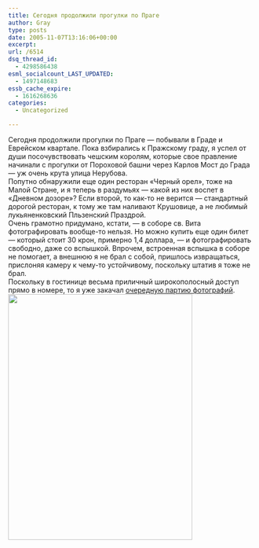 ```yaml
---
title: Сегодня продолжили прогулки по Праге
author: Gray
type: posts
date: 2005-11-07T13:16:06+00:00
excerpt:
url: /6514
dsq_thread_id:
  - 4298586438
esml_socialcount_LAST_UPDATED:
  - 1497148683
essb_cache_expire:
  - 1616268636
categories:
  - Uncategorized

---
```








Сегодня продолжили прогулки по Праге &#8212; побывали в Граде и Еврейском квартале. Пока взбирались к Пражскому граду, я успел от души посочувствовать чешским королям, которые свое правление начинали с прогулки от Пороховой башни через Карлов Мост до Града &#8212; уж очень крута улица Нерубова.  
Попутно обнаружили еще один ресторан &#171;Черный орел&#187;, тоже на Малой Стране, и я теперь в раздумьях &#8212; какой из них воспет в &#171;Дневном дозоре&#187;? Если второй, то как-то не верится &#8212; стандартный дорогой ресторан, к тому же там наливают Крушовице, а не любимый лукьяненковский Пльзенский Праздрой.  
Очень грамотно придумано, кстати, &#8212; в соборе св. Вита фотографировать вообще-то нельзя. Но можно купить еще один билет &#8212; который стоит 30 крон, примерно 1,4 доллара, &#8212; и фотографировать свободно, даже со вспышкой. Впрочем, встроенная вспышка в соборе не помогает, а внешнюю я не брал с собой, пришлось извращаться, прислоняя камеру к чему-то устойчивому, поскольку штатив я тоже не брал.  
Поскольку в гостинице весьма приличный широкополосный доступ прямо в номере, то я уже закачал <a href="http://public.fotki.com/SergeyPetrenko/cities/prague_2005/" target="_blank">очередную партию фотографий</a>.  
<img src="https://i2.wp.com/images12.fotki.com/v237/photos/5/520379/2834271/0010251-vi.jpg?resize=375%2C500" title="" width="375" height="500" border="0" data-recalc-dims="1" />